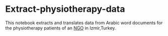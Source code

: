 # Extract-physiotherapy-data
This notebook extracts and translates data from Arabic word documents for the physiotherapy patients of an [NGO](https://tiafi.org/) in Izmir,Turkey.

